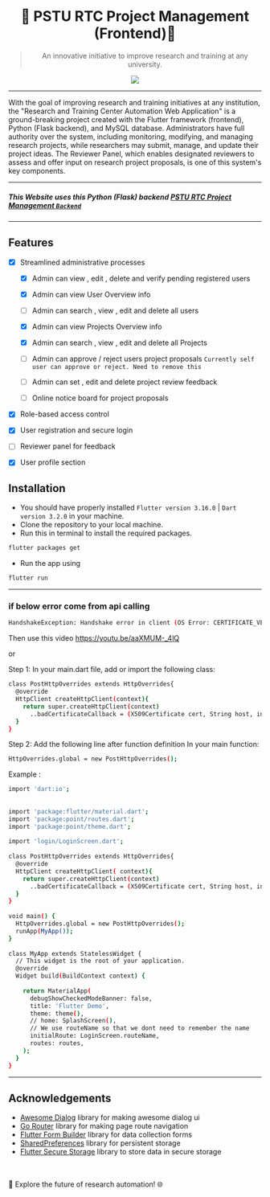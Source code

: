 <div align="center">
  <h1>🌟 PSTU RTC Project Management (Frontend)🌟 </h1>


> An innovative initiative to improve research and training at any university.

[![](https://skillicons.dev/icons?i=flutter,dart,vscode,py,mysql)]()
</div>
<hr/>
With the goal of improving research and training initiatives at any institution, the "Research and Training Center Automation Web Application" is a ground-breaking project created with the Flutter framework (frontend), Python (Flask backend), and MySQL database. Administrators have full authority over the system, including monitoring, modifying, and managing research projects, while researchers may submit, manage, and update their project ideas. The Reviewer Panel, which enables designated reviewers to assess and offer input on research project proposals, is one of this system's key components.
<hr>

##### This Website uses this Python (Flask) backend [PSTU RTC Project Management `Backend`](https://github.com/Rakibul73/rtc_project_backend) 
<hr>

## Features

- [x] Streamlined administrative processes
    - [x] Admin can view , edit , delete and verify pending registered users
    - [x] Admin can view User Overview info
    - [ ] Admin can search , view , edit and delete all users
    - [x] Admin can view Projects Overview info
    - [x] Admin can search , view , edit and delete all Projects
    - [ ] Admin can approve / reject users project proposals `Currently self user can approve or reject. Need to remove this`
    - [ ] Admin can set , edit and delete project review feedback
    - [ ] Online notice board for project proposals


- [x] Role-based access control
- [x] User registration and secure login
- [ ] Reviewer panel for feedback
- [x] User profile section



## Installation

* You should have properly installed `Flutter version 3.16.0` | `Dart version 3.2.0` in your machine.
* Clone the repository to your local machine.
* Run this in terminal to install the required packages.
```bash
flutter packages get
```
* Run the app using
```bash
flutter run
```

<hr>

### if below error come from api calling

```bash
HandshakeException: Handshake error in client (OS Error: CERTIFICATE_VERIFY_FAILED: certificate has expired(handshake.cc:393))
```
Then use this video 
https://youtu.be/aaXMUM-_4lQ

or

Step 1:
In your main.dart file, add or import the following class:
```bash
class PostHttpOverrides extends HttpOverrides{
  @override
  HttpClient createHttpClient(context){
    return super.createHttpClient(context)
      ..badCertificateCallback = (X509Certificate cert, String host, int port)=> true;
  }
}
```
Step 2:
Add the following line after function definition In your main function:
```bash
HttpOverrides.global = new PostHttpOverrides();
```
Example :
```bash
import 'dart:io';
 
 
import 'package:flutter/material.dart';
import 'package:point/routes.dart';
import 'package:point/theme.dart';
 
import 'login/LoginScreen.dart';
 
class PostHttpOverrides extends HttpOverrides{
  @override
  HttpClient createHttpClient( context){
    return super.createHttpClient(context)
      ..badCertificateCallback = (X509Certificate cert, String host, int port)=> true;
  }
}
 
void main() {
  HttpOverrides.global = new PostHttpOverrides();
  runApp(MyApp());
}
 
class MyApp extends StatelessWidget {
  // This widget is the root of your application.
  @override
  Widget build(BuildContext context) {
 
    return MaterialApp(
      debugShowCheckedModeBanner: false,
      title: 'Flutter Demo',
      theme: theme(),
      // home: SplashScreen(),
      // We use routeName so that we dont need to remember the name
      initialRoute: LoginScreen.routeName,
      routes: routes,
    );
  }
}
```

<hr>

## Acknowledgements

- [Awesome Dialog](https://pub.dev/packages/awesome_dialog) library for making awesome dialog ui
- [Go Router](https://pub.dev/packages/go_router) library for making page route navigation
- [Flutter Form Builder](https://pub.dev/packages/flutter_form_builder) library for data collection forms
- [SharedPreferences](https://pub.dev/packages/shared_preferences) library for persistent storage
- [Flutter Secure Storage](https://pub.dev/packages/flutter_secure_storage) library to store data in secure storage

<br>
<br>
🚀 Explore the future of research automation! 🌐
